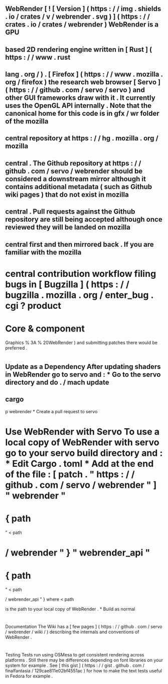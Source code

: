 #
WebRender
[
!
[
Version
]
(
https
:
/
/
img
.
shields
.
io
/
crates
/
v
/
webrender
.
svg
)
]
(
https
:
/
/
crates
.
io
/
crates
/
webrender
)
WebRender
is
a
GPU
-
based
2D
rendering
engine
written
in
[
Rust
]
(
https
:
/
/
www
.
rust
-
lang
.
org
/
)
.
[
Firefox
]
(
https
:
/
/
www
.
mozilla
.
org
/
firefox
)
the
research
web
browser
[
Servo
]
(
https
:
/
/
github
.
com
/
servo
/
servo
)
and
other
GUI
frameworks
draw
with
it
.
It
currently
uses
the
OpenGL
API
internally
.
Note
that
the
canonical
home
for
this
code
is
in
gfx
/
wr
folder
of
the
mozilla
-
central
repository
at
https
:
/
/
hg
.
mozilla
.
org
/
mozilla
-
central
.
The
Github
repository
at
https
:
/
/
github
.
com
/
servo
/
webrender
should
be
considered
a
downstream
mirror
although
it
contains
additional
metadata
(
such
as
Github
wiki
pages
)
that
do
not
exist
in
mozilla
-
central
.
Pull
requests
against
the
Github
repository
are
still
being
accepted
although
once
reviewed
they
will
be
landed
on
mozilla
-
central
first
and
then
mirrored
back
.
If
you
are
familiar
with
the
mozilla
-
central
contribution
workflow
filing
bugs
in
[
Bugzilla
]
(
https
:
/
/
bugzilla
.
mozilla
.
org
/
enter_bug
.
cgi
?
product
=
Core
&
component
=
Graphics
%
3A
%
20WebRender
)
and
submitting
patches
there
would
be
preferred
.
#
#
Update
as
a
Dependency
After
updating
shaders
in
WebRender
go
to
servo
and
:
*
Go
to
the
servo
directory
and
do
.
/
mach
update
-
cargo
-
p
webrender
*
Create
a
pull
request
to
servo
#
#
Use
WebRender
with
Servo
To
use
a
local
copy
of
WebRender
with
servo
go
to
your
servo
build
directory
and
:
*
Edit
Cargo
.
toml
*
Add
at
the
end
of
the
file
:
[
patch
.
"
https
:
/
/
github
.
com
/
servo
/
webrender
"
]
"
webrender
"
=
{
path
=
"
<
path
>
/
webrender
"
}
"
webrender_api
"
=
{
path
=
"
<
path
>
/
webrender_api
"
}
where
<
path
>
is
the
path
to
your
local
copy
of
WebRender
.
*
Build
as
normal
#
#
Documentation
The
Wiki
has
a
[
few
pages
]
(
https
:
/
/
github
.
com
/
servo
/
webrender
/
wiki
/
)
describing
the
internals
and
conventions
of
WebRender
.
#
#
Testing
Tests
run
using
OSMesa
to
get
consistent
rendering
across
platforms
.
Still
there
may
be
differences
depending
on
font
libraries
on
your
system
for
example
.
See
[
this
gist
]
(
https
:
/
/
gist
.
github
.
com
/
finalfantasia
/
129cae811e02bf4551ac
)
for
how
to
make
the
text
tests
useful
in
Fedora
for
example
.
